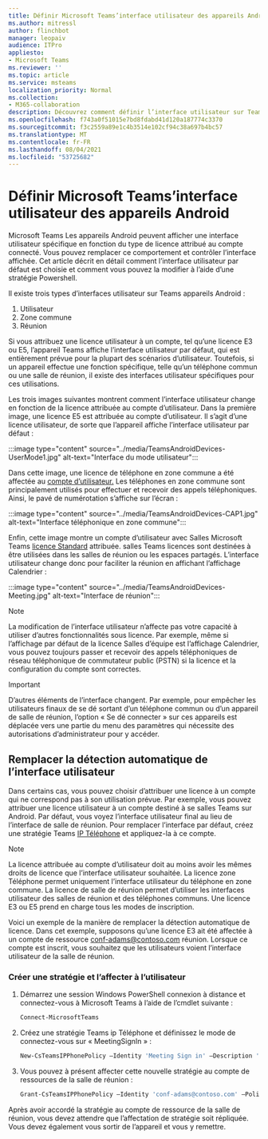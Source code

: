 ```yaml
---
title: Définir Microsoft Teams’interface utilisateur des appareils Android
ms.author: mitressl
author: flinchbot
manager: leopaiv
audience: ITPro
appliesto:
- Microsoft Teams
ms.reviewer: ''
ms.topic: article
ms.service: msteams
localization_priority: Normal
ms.collection:
- M365-collaboration
description: Découvrez comment définir l’interface utilisateur sur Teams appareils Android.
ms.openlocfilehash: f743a0f51015e7bd8fdabd41d120a187774c3370
ms.sourcegitcommit: f3c2559a89e1c4b3514e102cf94c38a697b4bc57
ms.translationtype: MT
ms.contentlocale: fr-FR
ms.lasthandoff: 08/04/2021
ms.locfileid: "53725682"
---
```

# <a name="set-microsoft-teams-android-devices-user-interface"></a>Définir Microsoft Teams’interface utilisateur des appareils Android

Microsoft Teams Les appareils Android peuvent afficher une interface utilisateur spécifique en fonction du type de licence attribué au compte connecté. Vous pouvez remplacer ce comportement et contrôler l’interface affichée. Cet article décrit en détail comment l’interface utilisateur par défaut est choisie et comment vous pouvez la modifier à l’aide d’une stratégie Powershell.

Il existe trois types d’interfaces utilisateur sur Teams appareils Android :

1. Utilisateur
2. Zone commune
3. Réunion

Si [](/microsoftteams/user-access) vous attribuez une licence utilisateur à un compte, tel qu’une licence E3 ou E5, l’appareil Teams affiche l’interface utilisateur par défaut, qui est entièrement prévue pour la plupart des scénarios d’utilisateur. Toutefois, si un appareil effectue une fonction spécifique, telle qu’un téléphone commun ou une salle de réunion, il existe des interfaces utilisateur spécifiques pour ces utilisations.

Les trois images suivantes montrent comment l’interface utilisateur change en fonction de la licence attribuée au compte d’utilisateur. Dans la première image, une licence E5 est attribuée au compte d’utilisateur. Il s’agit d’une licence utilisateur, de sorte que l’appareil affiche l’interface utilisateur par défaut :

:::image type="content" source="../media/TeamsAndroidDevices-UserMode1.jpg" alt-text="Interface du mode utilisateur":::

Dans cette image, une licence de téléphone en zone commune a été affectée au [compte d’utilisateur.](/microsoftteams/set-up-common-area-phones) Les téléphones en zone commune sont principalement utilisés pour effectuer et recevoir des appels téléphoniques. Ainsi, le pavé de numérotation s’affiche sur l’écran :

:::image type="content" source="../media/TeamsAndroidDevices-CAP1.jpg" alt-text="Interface téléphonique en zone commune":::

Enfin, cette image montre un compte d’utilisateur avec Salles Microsoft Teams [licence Standard](/MicrosoftTeams/rooms/rooms-licensing) attribuée. salles Teams licences sont destinées à être utilisées dans les salles de réunion ou les espaces partagés. L’interface utilisateur change donc pour faciliter la réunion en affichant l’affichage Calendrier :

:::image type="content" source="../media/TeamsAndroidDevices-Meeting.jpg" alt-text="Interface de réunion":::

> [!NOTE]
> La modification de l’interface utilisateur n’affecte pas votre capacité à utiliser d’autres fonctionnalités sous licence. Par exemple, même si l’affichage par défaut de la licence Salles d’équipe est l’affichage Calendrier, vous pouvez toujours passer et recevoir des appels téléphoniques de réseau téléphonique de commutateur public (PSTN) si la licence et la configuration du compte sont correctes.

> [!IMPORTANT]
> D’autres éléments de l’interface changent. Par exemple, pour empêcher les utilisateurs finaux de se dé sortant d’un téléphone commun ou d’un appareil de salle de réunion, l’option « Se dé connecter » sur ces appareils est déplacée vers une partie du menu des paramètres qui nécessite des autorisations d’administrateur pour y accéder.

## <a name="override-automatic-user-interface-detection"></a>Remplacer la détection automatique de l’interface utilisateur

Dans certains cas, vous pouvez choisir d’attribuer une licence à un compte qui ne correspond pas à son utilisation prévue. Par exemple, vous pouvez attribuer une licence utilisateur à un compte destiné à se salles Teams sur Android. Par défaut, vous voyez l’interface utilisateur final au lieu de l’interface de salle de réunion. Pour remplacer l’interface par défaut, créez une stratégie Teams [IP Téléphone](/powershell/module/skype/new-csteamsipphonepolicy?view=skype-ps) et appliquez-la à ce compte.

> [!NOTE]
> La licence attribuée au compte d’utilisateur doit au moins avoir les mêmes droits de licence que l’interface utilisateur souhaitée. La licence zone Téléphone permet uniquement l’interface utilisateur du téléphone en zone commune. La licence de salle de réunion permet d’utiliser les interfaces utilisateur des salles de réunion et des téléphones communs. Une licence E3 ou E5 prend en charge tous les modes de inscription.

Voici un exemple de la manière de remplacer la détection automatique de licence. Dans cet exemple, supposons qu’une licence E3 ait été affectée à un compte de ressource conf-adams@contoso.com réunion. Lorsque ce compte est inscrit, vous souhaitez que les utilisateurs voient l’interface utilisateur de la salle de réunion.

### <a name="create-a-new-policy-and-assign-to-user"></a>Créer une stratégie et l’affecter à l’utilisateur

1. Démarrez une session Windows PowerShell connexion à distance et connectez-vous à Microsoft Teams à l’aide de l’cmdlet suivante :

    ``` Powershell
    Connect-MicrosoftTeams
    ```

2. Créez une stratégie Teams ip Téléphone et définissez le mode de connectez-vous sur « MeetingSignIn » :

   ``` Powershell
   New-CsTeamsIPPhonePolicy –Identity 'Meeting Sign in' –Description 'Meeting Sign In Phone Policy' -SignInMode 'MeetingSignIn'

   ```

3. Vous pouvez à présent affecter cette nouvelle stratégie au compte de ressources de la salle de réunion :

   ``` Powershell
   Grant-CsTeamsIPPhonePolicy –Identity 'conf-adams@contoso.com' –PolicyName 'Meeting Sign In'
   ```

Après avoir accordé la stratégie au compte de ressource de la salle de réunion, vous devez attendre que l’affectation de stratégie soit répliquée. Vous devez également vous sortir de l’appareil et vous y remettre.
